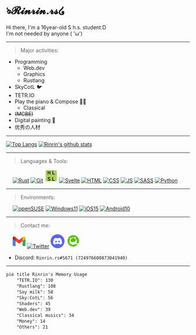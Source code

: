 <link href="./style.css" rel="stylesheet"></link>

# ঌ𝓡𝓲𝓷𝓻𝓲𝓷.𝓻𝓼໒

Hi there, I'm a 16year-old S h.s. student:D  
I'm not needed by anyone ( 'ω')

---

> Major activities:

- Programming
    - Web.dev
    - Graphics
    - Rustlang
- SkyCotL 🐦
- TETR.IO
- Play the piano & Compose 🎹🎶
    - Classical
- ~~(MCBE)~~
- Digital painting 🎨
- 优秀の人材

---

[![Top Langs](https://github-readme-stats.vercel.app/api/top-langs/?username=Rinrin0413&show_icons=true&theme=gruvbox&langs_count=10&layout=compact)](https://github.com/anuraghazra/github-readme-stats)
[![Rinrin's github stats](https://github-readme-stats.vercel.app/api?username=Rinrin0413&show_icons=true&theme=gruvbox)](https://github.com/anuraghazra/github-readme-stats)

---

> Languages & Tools:

<div id="logos">
    &emsp;
    <a href="https://www.rust-lang.org"><img src="./static/img/rust_new.png" alt="Rust" title="Rust" width="38px"></a>
    <a href="https://git-scm.com/"><img src="https://icongr.am/devicon/git-original.svg?size=148&color=currentColor" alt="Git" title="Git" width="34.5px"></a>
    <a href="https://docs.microsoft.com/en-us/windows/win32/direct3dhlsl/dx-graphics-hlsl"><img src="./static/img/hlsl.png" alt="HLSL" title="HLSL" width="36px"></a>
    <a href="https://svelte.dev"><img src="https://svelte.jp/favicon.png" alt="Svelte" title="Svelte" width="37.5px"></a>
    <a href="https://html.spec.whatwg.org"><img src="https://icongr.am/devicon/html5-original.svg?size=32&color=currentColor" alt="HTML" title="HTML5"></a>
    <a href="https://www.w3.org/TR/CSS/#css"><img src="https://icongr.am/devicon/css3-original.svg?size=32&color=currentColor" alt="CSS" title="CSS3"></a>
    <a href="https://www.ecma-international.org/publications-and-standards/standards/ecma-262" alt="JS"><img src="https://icongr.am/devicon/javascript-original.svg?size=32&color=currentColor" alt="JS" title="JavaScript"></a>
    <a href="https://sass-lang.com"><img src="https://sass-lang.com/assets/img/logos/logo-b6e1ef6e.svg" alt="SASS" title="SASS, SCSS" width="43.5px"></a>
    <a href="https://www.python.org"><img src="https://icongr.am/devicon/python-original.svg?size=33&color=currentColor" alt="Python" title="Python3"></a>
</div>

---

> Environments:

<div id="logos">
    &emsp;
    <a href="https://www.opensuse.org/#Leap"><img src="https://upload.wikimedia.org/wikipedia/commons/d/d0/OpenSUSE_Logo.svg" alt="openSUSE" title="openSUSE Leap (Linux)" width="50.0px"></a>
    <a href="https://www.microsoft.com/en-us/windows/windows-11"><img src="https://static.wikia.nocookie.net/logopedia/images/4/4e/Windows_11_logo_apilado.svg" alt="Windows11" title="Microsoft Windows11" width="56.0px"></a>
    <a href="https://www.apple.com/ios/ios-15"><img src="https://www.apple.com/v/ios/ios-15/c/images/overview/hero/icon_ios15_enhanced__d6q9yoglij0i_large.png" alt="iOS15" title="iOS15" width="40.0px"></a>
    <a href="https://www.android.com/intl/en/android-10"><img src="https://static.wikia.nocookie.net/logopedia/images/f/f8/Android_Q_logo.svg" alt="Android10" title="Android10" width="38.0px"></a>
</div>

---

> Contact me:

<div id="logos">
    &emsp;
    <a href="mailto:rinrin0413.valley@gmail.com" alt="rinrin0413.valley@gmail.com"><img src="./static/img/gmail.svg" alt="Gmail" title="Gmail: rinrin0413.valley@gmail.com" width="35px"></a>
    <a href="https://twitter.com/Rinrin_2nd" alt="@Rinrin_2nd"><img src="https://icongr.am/devicon/twitter-original.svg?size=128&color=currentColor" alt="Twitter" title="Twitter: @Rinrin_2nd" width="36px"></a>
    <a href="https://discord.gg/7QhMDfyPHR" alt="Rinrin.rs#5671"><img src="./static/img/discord.png" alt="Discord" title="Discord: Rinrin.rs#5671" width="38px"></a>
    <a href="https://qiita.com/Rinrin0413" alt="Rinrin0413"><img src="./static/img/qiita.png" alt="Qiita" title="Qiita: Rinrin0413" width="40px"></a>
</div>

- Discord: `Rinrin.rs#5671 (724976600873041940)`

---

```mermaid
pie title Rinrin's Memory Usage
    "TETR.IO": 130
    "Rustlang": 108
    "Soy milk": 58
    "Sky:CotL": 56
    "Shaders": 45
    "Web.dev": 39
    "Classical musics": 34
    "Money": 14
    "Others": 21
```